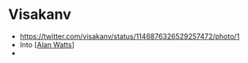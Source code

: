 # Visakanv
- https://twitter.com/visakanv/status/1146876326529257472/photo/1
- Into [[Alan Watts]]
- 

[//begin]: # "Autogenerated link references for markdown compatibility"
[Alan Watts]: alan-watts.md "Alan Watts"
[//end]: # "Autogenerated link references"
